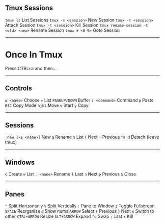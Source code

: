 ## Tmux Sessions ##

`tmux ls`                            List Sessions
`tmux -s <session>`                  New Session
`tmux -t <session>`                  Attach Session
`tmux -t <session>`                  Kill Session
`tmux rename-session -t <old> <new>` Rename Session
`tmux # <0-9>`                       Goto Session

---

# Once In Tmux #

Press CTRL+a and then...

---

## Controls ##

`w <name>`    Choose
`=`           List
`PAGEUP/DOWN` Buffer
`: <command>` Command
`p`           Paste
`ESC`         Copy Mode
`hjkl`        Move
`v`           Start
`y`           Copy

---

## Sessions ##

`:new [-s <name>]` New
`$`                Rename
`s`                List
`(`                Next
`)`                Previous
`^a d`             Detach (leave tmux)

---

## Windows ##

`c`        Create
`w`        List
`, <name>` Rename
`l`        Last
`n`        Next
`p`        Previous
`&`        Close

---

## Panes ##

`"`          Split Horizontally
`%`          Split Vertically
`!`          Pane to Window
`z`          Toggle Fullscreen
`SPACE`      Reorganise
`q`          Show nums
`ARROW`      Select
`{`          Previous
`}`          Next
`o`          Switch to other
`CTRL+ARROW` Resize
`ALT+ARROW`  Expand
`^o`         Swap
`;`          Last
`x`          Kill
